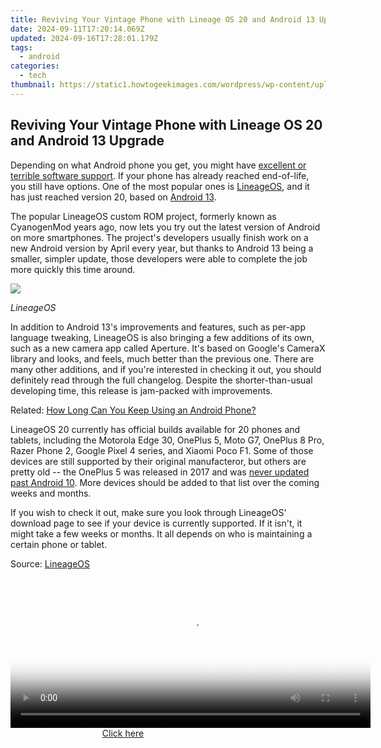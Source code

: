 ```yaml
---
title: Reviving Your Vintage Phone with Lineage OS 20 and Android 13 Upgrade
date: 2024-09-11T17:20:14.069Z
updated: 2024-09-16T17:28:01.179Z
tags:
  - android
categories:
  - tech
thumbnail: https://static1.howtogeekimages.com/wordpress/wp-content/uploads/2022/10/Google-Pixel-7-Review-6.jpg
---
```


## Reviving Your Vintage Phone with Lineage OS 20 and Android 13 Upgrade

Depending on what Android phone you get, you might have [excellent or terrible software support](https://fox-info.techidaily.com/2024-approved-perfecting-sound-with-advanced-audacity-methods/). If your phone has already reached end-of-life, you still have options. One of the most popular ones is [LineageOS](https://android-unlock.techidaily.com/how-to-fix-oem-unlock-missing-on-huawei-by-drfone-android/), and it has just reached version 20, based on [Android 13](https://ios-unlock.techidaily.com/how-to-change-country-on-app-store-for-apple-iphone-se-2022-with-7-methods-by-drfone-ios/).

 The popular LineageOS custom ROM project, formerly known as CyanogenMod years ago, now lets you try out the latest version of Android on more smartphones. The project's developers usually finish work on a new Android version by April every year, but thanks to Android 13 being a smaller, simpler update, those developers were able to complete the job more quickly this time around.

![](https://static1.howtogeekimages.com/wordpress/wp-content/uploads/2023/01/LOS-Camera-2023.png) 

_LineageOS_

 In addition to Android 13's improvements and features, such as per-app language tweaking, LineageOS is also bringing a few additions of its own, such as a new camera app called Aperture. It's based on Google's CameraX library and looks, and feels, much better than the previous one. There are many other additions, and if you're interested in checking it out, you should definitely read through the full changelog. Despite the shorter-than-usual developing time, this release is jam-packed with improvements.

Related: [How Long Can You Keep Using an Android Phone?](https://fox-info.techidaily.com/2024-approved-perfecting-sound-with-advanced-audacity-methods/) 

 LineageOS 20 currently has official builds available for 20 phones and tablets, including the Motorola Edge 30, OnePlus 5, Moto G7, OnePlus 8 Pro, Razer Phone 2, Google Pixel 4 series, and Xiaomi Poco F1\. Some of those devices are still supported by their original manufacteror, but others are pretty old -- the OnePlus 5 was released in 2017 and was [never updated past Android 10](https://www.androidpolice.com/2020/05/27/oxygenos-10-update-brings-android-10-to-oneplus-5-and-5t/). More devices should be added to that list over the coming weeks and months.

 If you wish to check it out, make sure you look through LineageOS' download page to see if your device is currently supported. If it isn't, it might take a few weeks or months. It all depends on who is maintaining a certain phone or tablet.

 Source: [LineageOS](https://lineageos.org/Changelog-27/)

<ins class="adsbygoogle"
     style="display:block"
     data-ad-format="autorelaxed"
     data-ad-client="ca-pub-7571918770474297"
     data-ad-slot="1223367746"></ins>

<ins class="adsbygoogle"
     style="display:block"
     data-ad-client="ca-pub-7571918770474297"
     data-ad-slot="8358498916"
     data-ad-format="auto"
     data-full-width-responsive="true"></ins>



<!-- affiliate ads begin -->
<span id="1983472">
					<video width="576" height="240" style="cursor:pointer"
           poster="//a.impactradius-go.com/display-clicktoplayimage/1983472.png"
           onclick="if(!this.playClicked){this.play();this.setAttribute('controls',true);this.playClicked=true;}">
	   <source src="//a.impactradius-go.com/display-ad/22993-1983472">
	   <img src="//a.impactradius-go.com/display-clicktoplayimage/1983472.png" style="border: none; height: 100%; width: 100%; object-fit: contain">
	</video>
	<div style="width:360px;text-align:center"><a href="javascript:window.open(decodeURIComponent('https%3A%2F%2Fhomestyler.sjv.io%2Fc%2F5597632%2F1983472%2F22993'), '_blank');void(0);">Click here</a></div>
</span>
<img height="0" width="0" src="https://imp.pxf.io/i/5597632/1983472/22993" style="position:absolute;visibility:hidden;" border="0" />
<!-- affiliate ads end -->

